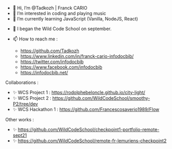 - 👋 Hi, I’m @Tadkozh | Franck CARIO
- 👀 I’m interested in coding and playing music
- 🌱 I’m currently learning JavaScript (Vanilla, NodeJS, React)
<!---- 💞️ I’m looking to collaborate on ...--->
- 💞️ I began the Wild Code School on september.

- 📫 How to reach me :
  - https://github.com/Tadkozh
  - https://www.linkedin.com/in/franck-cario-infodocbib/
  - https://twitter.com/infodocbib
  - https://www.facebook.com/infodocbib
  - https://infodocbib.net/

Collaborations :
  - ✨ WCS Project 1 : https://rodolphebeloncle.github.io/city-light/
  - ✨ WCS Project 2 : https://github.com/WildCodeSchool/smoothy-P2/tree/dev
  - ✨ WCS Hackathon 1 : https://github.com/Francescosaverio1989/Flow

Other works :
  - ✨ https://github.com/WildCodeSchool/checkpoint1-portfolio-remote-sept21
  - ✨ https://github.com/WildCodeSchool/remote-fr-lemuriens-checkpoint2

<!---
Tadkozh/Tadkozh is a ✨ special ✨ repository because its `README.md` (this file) appears on your GitHub profile.
You can click the Preview link to take a look at your changes.
--->
